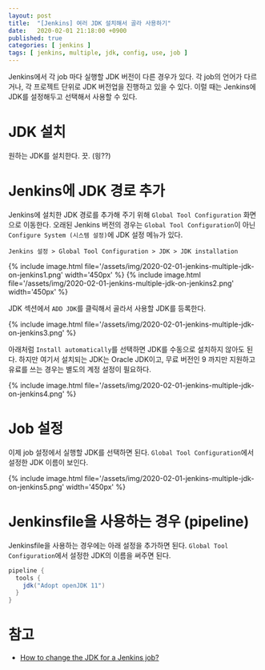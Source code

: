 ```yaml
---
layout: post
title:  "[Jenkins] 여러 JDK 설치해서 골라 사용하기"
date:   2020-02-01 21:18:00 +0900
published: true
categories: [ jenkins ]
tags: [ jenkins, multiple, jdk, config, use, job ]
---
```


Jenkins에서 각 job 마다 실행할 JDK 버전이 다른 경우가 있다. 각 job의 언어가 다르거나, 각 프로젝트 단위로 JDK 버전업을 진행하고 있을 수 있다. 이럴 때는 Jenkins에 JDK를 설정해두고 선택해서 사용할 수 있다.


# JDK 설치

원하는 JDK를 설치한다. 끗. (읭??)


# Jenkins에 JDK 경로 추가

Jenkins에 설치한 JDK 경로를 추가해 주기 위해 `Global Tool Configuration` 화면으로 이동한다. 오래된 Jenkins 버전의 경우는 `Global Tool Configuration`이 아닌 `Configure System (시스템 설정)`에 JDK 설정 메뉴가 있다.

```
Jenkins 설정 > Global Tool Configuration > JDK > JDK installation
```


{% include image.html file='/assets/img/2020-02-01-jenkins-multiple-jdk-on-jenkins1.png' width='450px' %}
{% include image.html file='/assets/img/2020-02-01-jenkins-multiple-jdk-on-jenkins2.png' width='450px' %}

JDK 섹션에서 `ADD JDK`를 클릭해서 골라서 사용할 JDK를 등록한다.

{% include image.html file='/assets/img/2020-02-01-jenkins-multiple-jdk-on-jenkins3.png' %}

아래처럼 `Install automatically`를 선택하면 JDK를 수동으로 설치하지 않아도 된다. 하지만 여기서 설치되는 JDK는 Oracle JDK이고, 무료 버전인 9 까지만 지원하고 유료를 쓰는 경우는 별도의 계정 설정이 필요하다.

{% include image.html file='/assets/img/2020-02-01-jenkins-multiple-jdk-on-jenkins4.png' %}


# Job 설정

이제 job 설정에서 실행할 JDK를 선택하면 된다. `Global Tool Configuration`에서 설정한 JDK 이름이 보인다.

{% include image.html file='/assets/img/2020-02-01-jenkins-multiple-jdk-on-jenkins5.png' width='450px' %}


# Jenkinsfile을 사용하는 경우 (pipeline)

Jenkinsfile을 사용하는 경우에는 아래 설정을 추가하면 된다. `Global Tool Configuration`에서 설정한 JDK의 이름을 써주면 된다.

```groovy
pipeline {
  tools {
    jdk("Adopt openJDK 11")
  }
}
```


# 참고

- [How to change the JDK for a Jenkins job?](https://stackoverflow.com/questions/28810477/how-to-change-the-jdk-for-a-jenkins-job/39608374)
